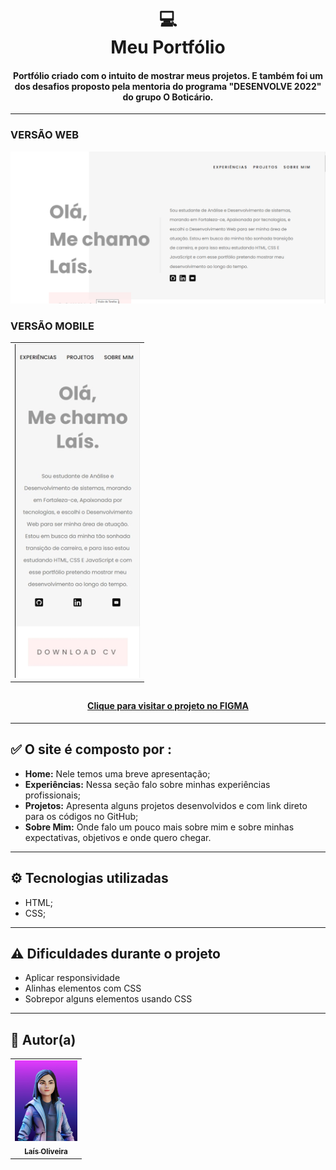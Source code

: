 <h1 align="center">
  💻<br>Meu Portfólio
</h1>

<h4 align="center">
  Portfólio criado com o intuito de mostrar meus projetos. E também foi um dos desafios proposto pela mentoria do programa "DESENVOLVE 2022" do grupo O Boticário.
</h4>

---

<h3>VERSÃO WEB</h3>

![Resultado final do projeto](./img/portfolio_preview.png)

<h3>VERSÃO MOBILE</h3>

<table align="center">
  <tr>
    <td align="center">
      <a href="https://github.com/laisfrr">
        <img src="./img/preview_mobile.png" width="200px;" alt="Foto do Iuri Silva no GitHub"/><br>
      </a>
    </td>
  </tr>
</table>

## <h4 align="center"><a href="https://www.figma.com/file/3xMjJ5KGTQxfeEdZt1PH1d/Portfolio-Template-(Community)?node-id=0%3A1">Clique para visitar o projeto no FIGMA</a></h4>

---

## ✅ O site é composto por :

-   **Home:** Nele temos uma breve apresentação;
-   **Experiências:** Nessa seção falo sobre minhas experiências profissionais;
-   **Projetos:** Apresenta alguns projetos desenvolvidos e com link direto para os códigos no GitHub;
-   **Sobre Mim:** Onde falo um pouco mais sobre mim e sobre minhas expectativas, objetivos e onde quero chegar.

---

## ⚙ Tecnologias utilizadas

-   HTML;
-   CSS;

---

## ⚠ Dificuldades durante o projeto

-   Aplicar responsividade
-   Alinhas elementos com CSS
-   Sobrepor alguns elementos usando CSS

---

## 👩 Autor(a)<br>

<table align="center">
  <tr>
    <td align="center">
      <a href="https://github.com/laisfrr">
        <img src="./img/avatar.jpg" width="100px;" alt="Foto do Iuri Silva no GitHub"/><br>
        <sub>
          <b>Laís Oliveira</b>
        </sub>
      </a>
    </td>
  </tr>
</table>

